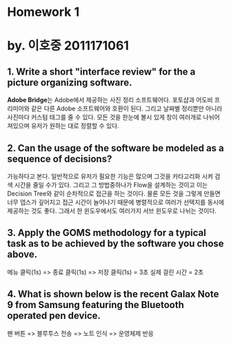 # Homework 1
# by. 이호중 2011171061

## 1. Write a short "interface review" for the a picture organizing software.

**Adobe Bridge**는 Adobe에서 제공하는 사진 정리 소프트웨어다. 포토샵과 어도비 프리미어와 같은 다른 Adobe 소프트웨어와 호환이 된다. 그리고 날짜별 정리뿐만 아니라 사진마다 커스텀 태그를 줄 수 있다. 모든 것을 한눈에 볼시 있게 창이 여러개로 나뉘어져있으며 유저가 원하는 대로 정렬할 수 있다.

## 2. Can the usage of the software be modeled as a sequence of decisions?

가능하다고 본다. 일반적으로 유저가 필요한 기능은 많으며 그것을 카타고리화 시켜 검색 시간을 줄일 수가 있다. 그리고 그 방법중하나가 Flow을 설계하는 것이고 이는 Decision Tree와 같이 순차적으로 접근을 하는 것이다. 물론 모든 것을 그렇게 만들면 너무 뎁스가 깊어지고 접근 시간이 늘어나기 때문에 병렬적으로 여러가 선택지를 동시에 제공하는 것도 좋다. 그래서 한 윈도우에서도 여러가지 서브 윈도우로 나뉘는 것이다.

## 3. Apply the GOMS methodology for a typical task as to be achieved by the software you chose above.

메뉴 클릭(1s) => 종료 클릭(1s) => 저장 클릭(1s) = 3초
실제 걸린 시간 = 2초

## 4. What is shown below is the recent Galax Note 9 from Samsung featuring the Bluetooth operated pen device.

펜 버튼 => 블루투스 전송 => 노트 인식 => 운영체제 반응